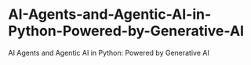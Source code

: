 # AI-Agents-and-Agentic-AI-in-Python-Powered-by-Generative-AI
AI Agents and Agentic AI in Python: Powered by Generative AI
